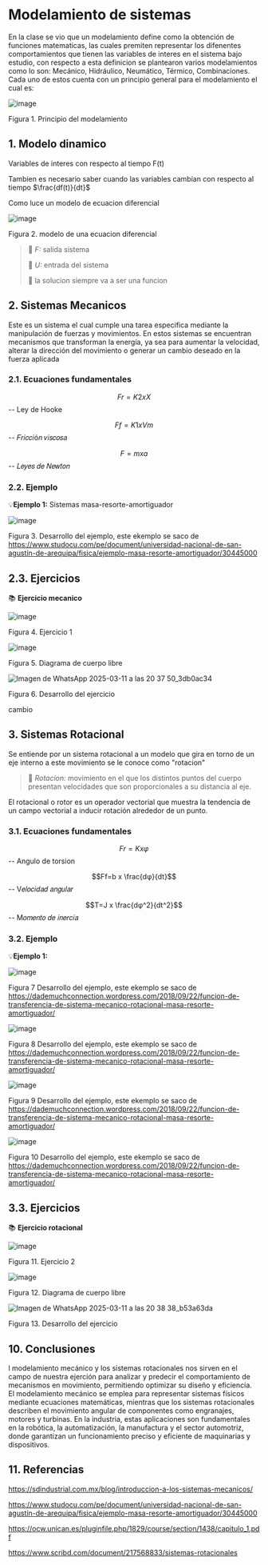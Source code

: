 # Modelamiento de sistemas
En la clase se vio que un modelamiento define como la obtención de funciones matematicas, las cuales premiten representar los difenentes comportamientos que tienen las variables de interes en el sistema bajo estudio, con respecto a esta definicion se plantearon varios modelamientos como lo son: Mecánico, Hidráulico, Neumático, Térmico, Combinaciones. Cada uno de estos cuenta con un principio general para el modelamiento el cual es: 

![image](https://github.com/user-attachments/assets/1e70ffd0-83ba-450c-97b2-7adee228efdd)

Figura 1. Principio del modelamiento

## 1. Modelo dinamico
Variables de interes con respecto al tiempo F(t)

Tambien es necesario saber cuando las variables cambian con respecto al tiempo $\frac{df(t)}{dt}$

Como luce un modelo de ecuacion diferencial 

![image](https://github.com/user-attachments/assets/6589b5c7-2869-45f7-8a0f-87ca88f51830)

Figura 2. modelo de una ecuacion diferencial

>🔑 *F:* salida sistema
>
>🔑 *U:* entrada del sistema
>
>🔑 la solucion siempre va a ser una funcion
>


## 2. Sistemas Mecanicos
Este es un sistema el cual cumple una tarea especifica mediante la manipulación de fuerzas y movimientos. En estos sistemas se encuentran mecanismos que transforman la energía, ya sea para aumentar la velocidad, alterar la dirección del movimiento o generar un cambio deseado en la fuerza aplicada

### 2.1. Ecuaciones fundamentales 

$$Fr={K2}x{X}$$ -- Ley de Hooke

$$Ff={K1}x{Vm}$$ -- 𝐹𝑟𝑖𝑐𝑐𝑖ó𝑛 𝑣𝑖𝑠𝑐𝑜𝑠𝑎

$$F={m}x{a}$$ -- 𝐿𝑒𝑦𝑒𝑠 𝑑𝑒 𝑁𝑒𝑤𝑡𝑜𝑛

### 2.2. Ejemplo
💡**Ejemplo 1:** Sistemas masa-resorte-amortiguador

![image](https://github.com/user-attachments/assets/37a4bbfb-d056-45f2-bc5a-9ceb2ddcaf51)

Figura 3. Desarrollo del ejemplo, este ekemplo se saco de https://www.studocu.com/pe/document/universidad-nacional-de-san-agustin-de-arequipa/fisica/ejemplo-masa-resorte-amortiguador/30445000

## 2.3. Ejercicios
📚 **Ejercicio mecanico**

![image](https://github.com/user-attachments/assets/19d2dd78-a7e2-4ee1-a64e-09c0b15871b7)

Figura 4. Ejercicio 1

![image](https://github.com/user-attachments/assets/5ac06f2f-fe6d-4aa8-b058-7b03d5d7cde7)

Figura 5. Diagrama de cuerpo libre

![Imagen de WhatsApp 2025-03-11 a las 20 37 50_3db0ac34](https://github.com/user-attachments/assets/9eb2b32f-3b6a-454a-9641-2d542b8333bb)

Figura 6. Desarrollo del ejercicio 

cambio

## 3. Sistemas Rotacional
Se entiende por un sistema rotacional a un modelo que gira en torno de un eje interno a este movimiento se le conoce como "rotacion"
>🔑 *Rotacion:* movimiento en el que los distintos puntos del cuerpo presentan velocidades que son proporcionales a su distancia al eje.

El rotacional o rotor es un operador vectorial que muestra la tendencia de un campo vectorial a inducir rotación alrededor de un punto.

### 3.1. Ecuaciones fundamentales 

$$Fr={K}x{φ}$$ -- Angulo de torsion

$$Ff=b x \frac{dφ}{dt}$$ -- V𝑒𝑙𝑜𝑐𝑖𝑑𝑎𝑑 𝑎𝑛𝑔𝑢𝑙𝑎𝑟

$$T=J x \frac{dφ^2}{dt^2}$$ -- M𝑜𝑚𝑒𝑛𝑡𝑜 𝑑𝑒 𝑖𝑛𝑒𝑟𝑐𝑖𝑎

### 3.2. Ejemplo
💡**Ejemplo 1:** 

![image](https://github.com/user-attachments/assets/b61d2c92-58a8-4873-a851-522f96376599)

Figura 7 Desarrollo del ejemplo, este ekemplo se saco de https://dademuchconnection.wordpress.com/2018/09/22/funcion-de-transferencia-de-sistema-mecanico-rotacional-masa-resorte-amortiguador/

![image](https://github.com/user-attachments/assets/d88d1486-e911-4082-900b-ed0aea6fd051)

Figura 8 Desarrollo del ejemplo, este ekemplo se saco de https://dademuchconnection.wordpress.com/2018/09/22/funcion-de-transferencia-de-sistema-mecanico-rotacional-masa-resorte-amortiguador/


![image](https://github.com/user-attachments/assets/9cd335f7-d883-4480-a896-d21db1bce4a4)

Figura 9 Desarrollo del ejemplo, este ekemplo se saco de https://dademuchconnection.wordpress.com/2018/09/22/funcion-de-transferencia-de-sistema-mecanico-rotacional-masa-resorte-amortiguador/

![image](https://github.com/user-attachments/assets/309a12ac-0ce0-4204-917c-fdcc9f222520)

Figura 10 Desarrollo del ejemplo, este ekemplo se saco de https://dademuchconnection.wordpress.com/2018/09/22/funcion-de-transferencia-de-sistema-mecanico-rotacional-masa-resorte-amortiguador/

## 3.3. Ejercicios
📚 **Ejercicio rotacional**

![image](https://github.com/user-attachments/assets/c283e99e-ffd9-4e6d-9189-bcc6598aaa15)

Figura 11. Ejercicio 2

![image](https://github.com/user-attachments/assets/7d95bb4d-a755-4306-a945-f803a46418ea)

Figura 12. Diagrama de cuerpo libre

![Imagen de WhatsApp 2025-03-11 a las 20 38 38_b53a63da](https://github.com/user-attachments/assets/cf8c19f1-0451-496b-b436-af6c8e7f0577)

Figura 13. Desarrollo del ejercicio 

## 10. Conclusiones
l modelamiento mecánico y los sistemas rotacionales nos sirven en el campo de nuestra ejerción para analizar y predecir el comportamiento de mecanismos en movimiento, permitiendo optimizar su diseño y eficiencia. El modelamiento mecánico se emplea para representar sistemas físicos mediante ecuaciones matemáticas, mientras que los sistemas rotacionales describen el movimiento angular de componentes como engranajes, motores y turbinas. En la industria, estas aplicaciones son fundamentales en la robótica, la automatización, la manufactura y el sector automotriz, donde garantizan un funcionamiento preciso y eficiente de maquinarias y dispositivos.

## 11. Referencias
https://sdindustrial.com.mx/blog/introduccion-a-los-sistemas-mecanicos/

https://www.studocu.com/pe/document/universidad-nacional-de-san-agustin-de-arequipa/fisica/ejemplo-masa-resorte-amortiguador/30445000

https://ocw.unican.es/pluginfile.php/1829/course/section/1438/capitulo_1.pdf

https://www.scribd.com/document/217568833/sistemas-rotacionales


